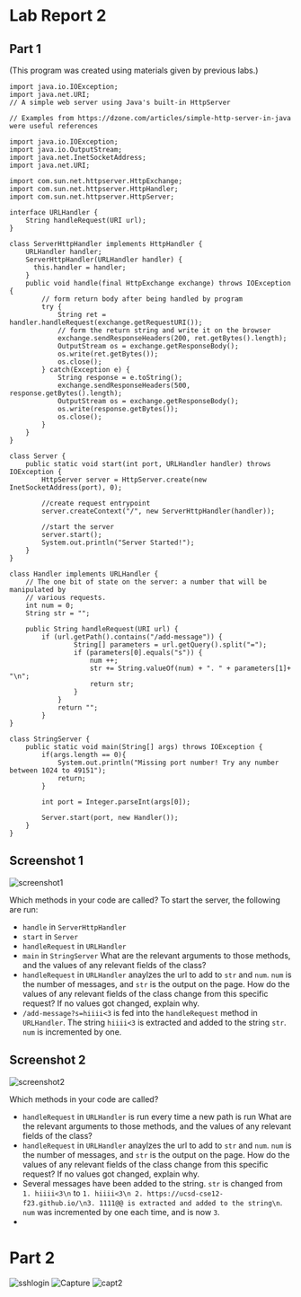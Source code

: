 # Lab Report 2
## Part 1

(This program was created using materials given by previous labs.)
```
import java.io.IOException;
import java.net.URI;
// A simple web server using Java's built-in HttpServer

// Examples from https://dzone.com/articles/simple-http-server-in-java were useful references

import java.io.IOException;
import java.io.OutputStream;
import java.net.InetSocketAddress;
import java.net.URI;

import com.sun.net.httpserver.HttpExchange;
import com.sun.net.httpserver.HttpHandler;
import com.sun.net.httpserver.HttpServer;

interface URLHandler {
    String handleRequest(URI url);
}

class ServerHttpHandler implements HttpHandler {
    URLHandler handler;
    ServerHttpHandler(URLHandler handler) {
      this.handler = handler;
    }
    public void handle(final HttpExchange exchange) throws IOException {
        // form return body after being handled by program
        try {
            String ret = handler.handleRequest(exchange.getRequestURI());
            // form the return string and write it on the browser
            exchange.sendResponseHeaders(200, ret.getBytes().length);
            OutputStream os = exchange.getResponseBody();
            os.write(ret.getBytes());
            os.close();
        } catch(Exception e) {
            String response = e.toString();
            exchange.sendResponseHeaders(500, response.getBytes().length);
            OutputStream os = exchange.getResponseBody();
            os.write(response.getBytes());
            os.close();
        }
    }
}

class Server {
    public static void start(int port, URLHandler handler) throws IOException {
        HttpServer server = HttpServer.create(new InetSocketAddress(port), 0);

        //create request entrypoint
        server.createContext("/", new ServerHttpHandler(handler));

        //start the server
        server.start();
        System.out.println("Server Started!");
    }
}

class Handler implements URLHandler {
    // The one bit of state on the server: a number that will be manipulated by
    // various requests.
    int num = 0;
    String str = "";

    public String handleRequest(URI url) {
        if (url.getPath().contains("/add-message")) {
                String[] parameters = url.getQuery().split("=");
                if (parameters[0].equals("s")) {
                    num ++;
                    str += String.valueOf(num) + ". " + parameters[1]+ "\n";
                    return str;
                }
            }
            return "";
        }
}

class StringServer {
    public static void main(String[] args) throws IOException {
        if(args.length == 0){
            System.out.println("Missing port number! Try any number between 1024 to 49151");
            return;
        }

        int port = Integer.parseInt(args[0]);

        Server.start(port, new Handler());
    }
}
```

## Screenshot 1
![screenshot1](https://github.com/haley-gilmartin-chen/cse15l-lab-reports/assets/147003402/9b50f1fe-22b6-482a-a734-b87663d23b06)

Which methods in your code are called?
To start the server, the following are run:
* `handle` in `ServerHttpHandler`
* `start` in `Server`
* `handleRequest` in `URLHandler`
* `main` in `StringServer`
What are the relevant arguments to those methods, and the values of any relevant fields of the class?
* `handleRequest` in `URLHandler` anaylzes the url to add to `str` and `num`. `num` is the number of messages, and `str` is the output on the page.
How do the values of any relevant fields of the class change from this specific request? If no values got changed, explain why.
* `/add-message?s=hiiii<3` is fed into the `handleRequest` method in `URLHandler`. The string `hiiii<3` is extracted and added to the string `str`. `num` is incremented by one.

## Screenshot 2
![screenshot2](https://github.com/haley-gilmartin-chen/cse15l-lab-reports/assets/147003402/20de4f5b-7e9d-42e9-b293-9c735f0eaa8b)

Which methods in your code are called?
* `handleRequest` in `URLHandler` is run every time a new path is run
What are the relevant arguments to those methods, and the values of any relevant fields of the class?
* `handleRequest` in `URLHandler` anaylzes the url to add to `str` and `num`. `num` is the number of messages, and `str` is the output on the page.
How do the values of any relevant fields of the class change from this specific request? If no values got changed, explain why.
* Several messages have been added to the string. `str` is changed from `1. hiiii<3\n` to `1. hiiii<3\n 2. https://ucsd-cse12-f23.github.io/\n3. 1111@@ is extracted and added to the string\n`. `num` was incremented by one each time, and is now `3`.
* 
# Part 2

![sshlogin](https://github.com/haley-gilmartin-chen/cse15l-lab-reports/assets/147003402/a77ad0f5-487a-4229-b112-9a96f249fde7)
![Capture](https://github.com/haley-gilmartin-chen/cse15l-lab-reports/assets/147003402/0eb9ea1e-61f2-4669-8bc2-96e9c96ec62d)
![capt2](https://github.com/haley-gilmartin-chen/cse15l-lab-reports/assets/147003402/e9454265-b202-46ea-99eb-9ccc5e4535c2)





